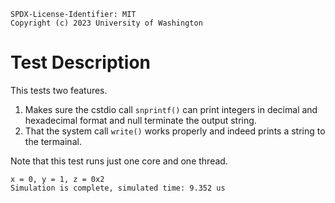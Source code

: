 ```
SPDX-License-Identifier: MIT
Copyright (c) 2023 University of Washington
```

# Test Description
This tests two features.
1. Makes sure the cstdio call `snprintf()` can print integers in decimal and hexadecimal format and null terminate the output string.
2. That the system call `write()` works properly and indeed prints a string to the termainal.


Note that this test runs just one core and one thread.

```
x = 0, y = 1, z = 0x2
Simulation is complete, simulated time: 9.352 us
```
